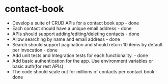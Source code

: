 # contact-book

* Develop a suite of CRUD APIs for a contact book app - done
* Each contact should have a unique email address - done
* APIs should support adding/editing/deleting contacts - done
* Allow searching by name and email address - done
* Search should support pagination and should return 10 items by default per invocation - done
* Add unit tests and Integration tests for each functionality. - done
* Add basic authentication for the app. Use environment variables or basic auth(for rest APIs)
* The code should scale out for millions of contacts per contact book - done
